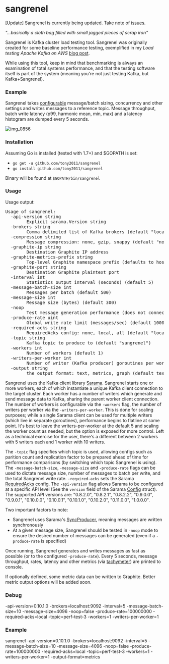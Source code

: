 sangrenel
=========

[Update] Sangrenel is currently being updated. Take note of [issues](https://github.com/tony2011/sangrenel/issues).

*"...basically a cloth bag filled with small jagged pieces of scrap iron"*

Sangrenel is Kafka cluster load testing tool. Sangrenel was originally created for some baseline performance testing, exemplified in my *Load testing Apache Kafka on AWS* [blog post](https://grey-boundary.io/load-testing-apache-kafka-on-aws/).

While using this tool, keep in mind that benchmarking is always an examination of total systems performance, and that the testing software itself is part of the system (meaning you're not just testing Kafka, but Kafka+Sangrenel).

### Example

Sangrenel takes [configurable](https://github.com/tony2011/sangrenel#usage) message/batch sizing, concurrency and other settings and writes messages to a reference topic. Message throughput, batch write latency (p99, harmonic mean, min, max) and a latency histogram are dumped every 5 seconds.

![img_0856](https://user-images.githubusercontent.com/4108044/27497484-20821454-5818-11e7-81c9-9773597753d1.gif)

### Installation

Assuming Go is installed (tested with 1.7+) and $GOPATH is set:

- `go get -u github.com/tony2011/sangrenel`
- `go install github.com/tony2011/sangrenel`

Binary will be found at `$GOPATH/bin/sangrenel`

### Usage

Usage output:
<pre>
Usage of sangrenel:
  -api-version string
    	Explicit sarama.Version string
  -brokers string
    	Comma delimited list of Kafka brokers (default "localhost:9092")
  -compression string
    	Message compression: none, gzip, snappy (default "none")
  -graphite-ip string
    	Destination Graphite IP address
  -graphite-metrics-prefix string
    	Top-level Graphite namespace prefix (defaults to hostname) (default "ja.local")
  -graphite-port string
    	Destination Graphite plaintext port
  -interval int
    	Statistics output interval (seconds) (default 5)
  -message-batch-size int
    	Messages per batch (default 500)
  -message-size int
    	Message size (bytes) (default 300)
  -noop
    	Test message generation performance (does not connect to Kafka)
  -produce-rate uint
    	Global write rate limit (messages/sec) (default 100000000)
  -required-acks string
    	RequiredAcks config: none, local, all (default "local")
  -topic string
    	Kafka topic to produce to (default "sangrenel")
  -workers int
    	Number of workers (default 1)
  -writers-per-worker int
    	Number of writer (Kafka producer) goroutines per worker (default 5)
  -output string
      	the output format: text, metrics, graph (default text)
</pre>

Sangrenel uses the Kafka client library [Sarama](https://github.com/Shopify/sarama). Sangrenel starts one or more workers, each of which instantiate a unique Kafka client connection to the target cluster. Each worker has a number of writers which generate and send message data to Kafka, sharing the parent worker client connection. The number of workers is configurable via the `-workers` flag, the number of writers per worker via the `-writers-per-worker`. This is done for scaling purposes; while a single Sarama client can be used for multiple writers (which live in separate goroutines), performance begins to flatline at some point. It's best to leave the writers-per-worker at the default 5 and scaling the worker count as needed, but the option is exposed for more control. Left as a technical exercise for the user, there's a different between 2 workers with 5 writers each and 1 worker with 10 writers.

The `-topic` flag specifies which topic is used, allowing configs such as parition count and replication factor to be prepared ahead of time for performance comparisons (by switching which topic Sangrenel is using). The `-message-batch-size`, `-message-size` and `-produce-rate` flags can be used to dictate message size, number of messages to batch per write, and the total Sangrenel write rate. `-required-acks` sets the Sarama [RequiredAcks](https://godoc.org/github.com/Shopify/sarama#RequiredAcks) config. The `-api-version` flag allows Sarama to be configured at a specific API level (See the `version` field of the Sarama [Config](https://godoc.org/github.com/Shopify/sarama#Config) struct). The supported API versions are: "0.8.2.0", "0.8.2.1", "0.8.2.2", "0.9.0.0", "0.9.0.1", "0.10.0.0", "0.10.0.1", "0.10.1.0", "0.10.2.0", "0.11.0.0", "1.0.0.0".

Two important factors to note:
- Sangrenel uses Sarama's [SyncProducer](https://godoc.org/github.com/Shopify/sarama#SyncProducer), meaning messages are written synchronously
- At a given message size, Sangrenel should be tested in `-noop` mode to ensure the desired number of messages can be generated (even if a `-produce-rate` is specified)

Once running, Sangrenel generates and writes messages as fast as possible (or to the configured `-produce-rate`). Every 5 seconds, message throughput, rates, latency and other metrics (via [tachymeter](https://github.com/tony2011/tachymeter)) are printed to console.

If optionally defined, some metric data can be written to Graphite. Better metric output options will be added soon.

### Debug
-api-version=0.10.1.0 -brokers=localhost:9092  -interval=5 -message-batch-size=10 -message-size=4096 -noop=false -produce-rate=100000000 -required-acks=local -topic=perf-test-3 -workers=1 -writers-per-worker=1

### Example
sangrenel -api-version=0.10.1.0 -brokers=localhost:9092  -interval=5 -message-batch-size=10 -message-size=4096 -noop=false -produce-rate=100000000 -required-acks=local -topic=perf-test-3 -workers=1 -writers-per-worker=1 -output-format=metrics